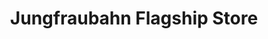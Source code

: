 ---
title: "Jungfraubahn Flagship Store"
url: /interlaken/jungfraubahn-flagship-store/
shop: Andenken
---